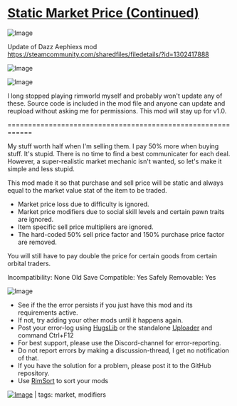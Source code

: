 # [Static Market Price (Continued)](https://steamcommunity.com/sharedfiles/filedetails/?id=2673314921)

![Image](https://i.imgur.com/buuPQel.png)

Update of Dazz Aephiexs mod
https://steamcommunity.com/sharedfiles/filedetails/?id=1302417888

![Image](https://i.imgur.com/pufA0kM.png)
	
![Image](https://i.imgur.com/Z4GOv8H.png)

I long stopped playing rimworld myself and probably won't update any of these. Source code is included in the mod file and anyone can update and reupload without asking me for permissions. This mod will stay up for v1.0.

============================================================

My stuff worth half when I'm selling them. I pay 50% more when buying stuff. It's stupid. There is no time to find a best communicater for each deal. However, a super-realistic market mechanic isn't wanted, so let's make it simple and less stupid.

This mod made it so that purchase and sell price will be static and always equal to the market value stat of the item to be traded.
- Market price loss due to difficulty is ignored.
- Market price modifiers due to social skill levels and certain pawn traits are ignored.
- Item specific sell price multipliers are ignored.
- The hard-coded 50% sell price factor and 150% purchase price factor are removed.

You will still have to pay double the price for certain goods from certain orbital traders.

Incompatibility: None
Old Save Compatible: Yes
Safely Removable: Yes

![Image](https://i.imgur.com/PwoNOj4.png)



-  See if the the error persists if you just have this mod and its requirements active.
-  If not, try adding your other mods until it happens again.
-  Post your error-log using [HugsLib](https://steamcommunity.com/workshop/filedetails/?id=818773962) or the standalone [Uploader](https://steamcommunity.com/sharedfiles/filedetails/?id=2873415404) and command Ctrl+F12
-  For best support, please use the Discord-channel for error-reporting.
-  Do not report errors by making a discussion-thread, I get no notification of that.
-  If you have the solution for a problem, please post it to the GitHub repository.
-  Use [RimSort](https://github.com/RimSort/RimSort/releases/latest) to sort your mods

 

[![Image](https://img.shields.io/github/v/release/emipa606/StaticMarketPrice?label=latest%20version&style=plastic&color=9f1111&labelColor=black)](https://steamcommunity.com/sharedfiles/filedetails/changelog/2673314921) | tags:  market,  modifiers
